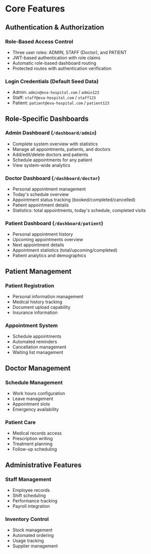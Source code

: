 # Core Features

## Authentication & Authorization

### Role-Based Access Control
- Three user roles: ADMIN, STAFF (Doctor), and PATIENT
- JWT-based authentication with role claims
- Automatic role-based dashboard routing
- Protected routes with authentication verification

### Login Credentials (Default Seed Data)
- Admin: `admin@eva-hospital.com` / `admin123`
- Staff: `staff@eva-hospital.com` / `staff123`
- Patient: `patient@eva-hospital.com` / `patient123`

## Role-Specific Dashboards

### Admin Dashboard (`/dashboard/admin`)
- Complete system overview with statistics
- Manage all appointments, patients, and doctors
- Add/edit/delete doctors and patients
- Schedule appointments for any patient
- View system-wide analytics

### Doctor Dashboard (`/dashboard/doctor`)
- Personal appointment management
- Today's schedule overview
- Appointment status tracking (booked/completed/cancelled)
- Patient appointment details
- Statistics: total appointments, today's schedule, completed visits

### Patient Dashboard (`/dashboard/patient`)
- Personal appointment history
- Upcoming appointments overview
- Next appointment details
- Appointment statistics (total/upcoming/completed)
- Patient analytics and demographics

## Patient Management

### Patient Registration
- Personal information management
- Medical history tracking
- Document upload capability
- Insurance information

### Appointment System
- Schedule appointments
- Automated reminders
- Cancellation management
- Waiting list management

## Doctor Management

### Schedule Management
- Work hours configuration
- Leave management
- Appointment slots
- Emergency availability

### Patient Care
- Medical records access
- Prescription writing
- Treatment planning
- Follow-up scheduling

## Administrative Features

### Staff Management
- Employee records
- Shift scheduling
- Performance tracking
- Payroll integration

### Inventory Control
- Stock management
- Automated ordering
- Usage tracking
- Supplier management
